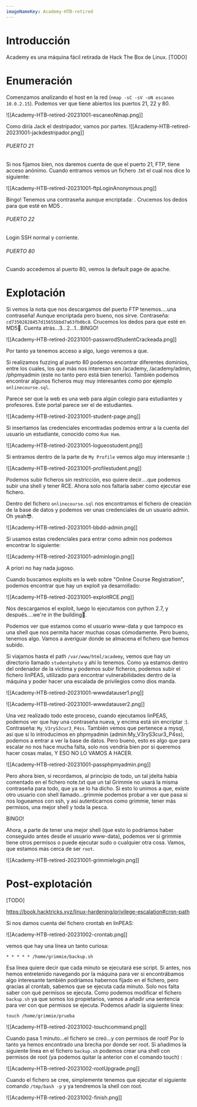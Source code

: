 ```yaml
---
imageNameKey: Academy-HTB-retired
---
```

# Introducción

Academy es una máquina fácil retirada de Hack The Box de Linux. [TODO]


# Enumeración

Comenzamos analizando el host en la red (`nmap -sC -sV -oN escaneo 10.0.2.15`). Podemos ver que tiene abiertos los puertos 21, 22 y 80.


![[Academy-HTB-retired-20231001-escaneoNmap.png]]

Como diría Jack el destripador, vamos por partes.
![[Academy-HTB-retired-20231001-jackdestripador.png]]

###### PUERTO 21
Si nos fijamos bien, nos daremos cuenta de que el puerto 21, FTP, tiene acceso anónimo. Cuando entramos vemos un fichero .txt el cual nos dice lo siguiente: 

![[Academy-HTB-retired-20231001-ftpLoginAnonymous.png]]

Bingo! Tenemos una contraseña aunque encriptada: . Crucemos los dedos para que esté en MD5 .


###### PUERTO 22
Login SSH normal y corriente.


###### PUERTO 80
Cuando accedemos al puerto 80, vemos la default page de apache. 


# Explotación

Si vemos la nota que nos descargamos del puerto FTP tenemos....una contraseña! Aunque encriptada pero bueno, nos sirve. Contraseña: `cd73502828457d15655bbd7a63fb0bc8`. Crucemos los dedos para que esté en MD5🤞. Cuenta atrás...3...2...1...BINGO!

![[Academy-HTB-retired-20231001-passwrodStudentCrackeada.png]]

Por tanto ya tenemos acceso a algo, luego veremos a que.

Si realizamos fuzzing al puerto 80 podemos encontrar diferentes dominios, entre los cuales, los que más nos interesan son /academy, /academy/admin, /phpmyadmin (este no tanto pero está bien tenerlo). También podemos encontrar algunos ficheros muy muy interesantes como por ejemplo `onlinecourse.sql`.

Parece ser que la web es una web para algún colegio para estudiantes y profesores. Este portal parece ser el de estudiantes.

![[Academy-HTB-retired-20231001-student-page.png]]

Si insertamos las credenciales encontradas podemos entrar a la cuenta del usuario un estudiante, conocido como `Rum Ham`. 

![[Academy-HTB-retired-20231001-logueostudent.png]]

Si entramos dentro de la parte de `My Profile` vemos algo muy interesante :)

![[Academy-HTB-retired-20231001-profilestudent.png]]

Podemos subir ficheros sin restricción, eso quiere decir....que podemos subir una shell y tener RCE. Ahora solo nos faltaría saber como ejecutar ese fichero.

Dentro del fichero `onlinecourse.sql` nos encontramos el fichero de creación de la base de datos y podemos ver unas credenciales de un usuario admin. Oh yeah😎.

![[Academy-HTB-retired-20231001-bbdd-admin.png]]

Si usamos estas credenciales para entrar como admin nos podemos encontrar lo siguiente:

![[Academy-HTB-retired-20231001-adminlogin.png]]

A priori no hay nada jugoso.


Cuando buscamos exploits en la web sobre "Online Course Registration", podemos encontrar que hay un exploit ya desarrollado:

![[Academy-HTB-retired-20231001-exploitRCE.png]]

Nos descargamos el exploit, luego lo ejecutamos con python 2.7, y después....we're in the building🤩. 

Podemos ver que estamos como el usuario www-data y que tampoco es una shell que nos permita hacer muchas cosas cómodamente. Pero bueno, tenemos algo. Vamos a averiguar donde se almacena el fichero que hemos subido.

Si viajamos hasta el path `/var/www/html/academy`, vemos que hay un directorio llamado `studentphoto` y ahí lo tenemos. Como ya estamos dentro del ordenador de la víctima y podemos subir ficheros, podemos subir el fichero linPEAS, utilizado para encontrar vulnerabilidades dentro de la máquina y poder hacer una escalada de privilegios como dios manda.

![[Academy-HTB-retired-20231001-wwwdatauser1.png]]

![[Academy-HTB-retired-20231001-wwwdatauser2.png]]

Una vez realizado todo este proceso, cuando ejecutamos linPEAS, podemos ver que hay una contraseña nueva, y encima está sin encriptar :). Contraseña: `My_V3ryS3cur3_P4ss`. También vemos que pertenece a mysql, así que si lo introducimos en phpmyadmin (admin:My_V3ryS3cur3_P4ss), podemos a entrar a ver la base de datos. Pero bueno, esto es algo que para escalar no nos hace mucha falta, solo nos vendría bien por si queremos hacer cosas malas, Y ESO NO LO VAMOS A HACER.

![[Academy-HTB-retired-20231001-passphpmyadmin.png]]

Pero ahora bien, si recordamos, al principio de todo, un tal jdelta había comentado en el fichero note.txt que un tal Grimmie no usará la misma contraseña para todo, que ya se lo ha dicho. Si esto lo unimos a que, existe otro usuario con shell llamado...grimmie podemos probar a ver que pasa si nos logueamos con ssh, y así autenticarnos como grimmie, tener más permisos, una mejor shell y toda la pesca.

BINGO!

Ahora, a parte de tener una mejor shell (que esto lo podríamos haber conseguido antes desde el usuario www-data), podemos ver si grimmie tiene otros permisos o puede ejecutar sudo o cualquier otra cosa. Vamos, que estamos más cerca de ser `root`.

![[Academy-HTB-retired-20231001-grimmielogin.png]]

# Post-explotación

[TODO]

https://book.hacktricks.xyz/linux-hardening/privilege-escalation#cron-path

Si nos damos cuenta del fichero crontab en linPEAS:

![[Academy-HTB-retired-20231002-crontab.png]]

vemos que hay una línea un tanto curiosa:

`* * * * * /home/grimmie/backup.sh`

Esa línea quiere decir que cada minuto se ejecutará ese script. Si antes, nos hemos entretenido navegando por la máquina para ver si encontrábamos algo interesante también podríamos habernos fijado en el fichero, pero gracias al crontab, sabemos que se ejecuta cada minuto. Solo nos falta saber con qué permisos se ejecuta. Como podemos modificar el fichero `backup.sh` ya que somos los propietarios, vamos a añadir una sentencia para ver con que permisos se ejecuta. Podemos añadir la siguiente línea:

`touch /home/grimmie/prueba`

![[Academy-HTB-retired-20231002-touchcommand.png]]

Cuando pasa 1 minuto...el fichero se creó...y con permisos de root! Por lo tanto ya hemos encontrado una brecha por donde ser root. Si añadimos la siguiente línea en el fichero `backup.sh` podemos crear una shell con permisos de root (ya podemos quitar la anterior con el comando touch) :

![[Academy-HTB-retired-20231002-rootUpgrade.png]]

Cuando el fichero se cree, simplemente tenemos que ejecutar el siguiente comando `/tmp/bash -p` y ya tendremos la shell con root.

![[Academy-HTB-retired-20231002-finish.png]]